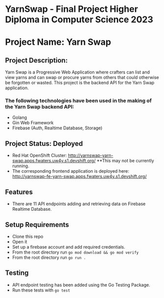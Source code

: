 # YarnSwap - Final Project Higher Diploma in Computer Science 2023
# Project Name: Yarn Swap
## Project Description: 
Yarn Swap is a Progressive Web Application where crafters can list and view yarns and can swap or procure yarns from others that could otherwise be forgotten or wasted. This project is the backend API for the Yarn Swap application.

### The following technologies have been used in the making of the Yarn Swap backend API:
* Golang
* Gin Web Framework
* Firebase (Auth, Realtime Database, Storage)

## Project Status: Deployed
* Red Hat OpenShift Cluster: http://yarnswap-yarn-swap.apps.fwaters.uw4y.s1.devshift.org/
**This may not be currently running.
* The corresponding frontend application is deployed here: http://yarnswap-fe-yarn-swap.apps.fwaters.uw4y.s1.devshift.org/

## Features
* There are 11 API endpoints adding and retrieving data on Firebase Realtime Database.

## Setup Requirements
* Clone this repo
* Open it
* Set up a firebase account and add required credentials.
* From the root directory run `go mod download && go mod verify`
* From the root directory run `go run .`

## Testing
* API endpoint testing has been added using the Go Testing Package.
* Run these tests with `go test`
